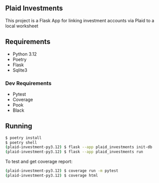 Plaid Investments
-----------------

This project is a Flask App for linking investment accounts via Plaid to a local worksheet

## Requirements
* Python 3.12
* Poetry
* Flask
* Sqlite3

### Dev Requirements
* Pytest
* Coverage
* Pook
* Black

## Running
```sh
$ poetry install
$ poetry shell
(plaid-investment-py3.12) $ flask --app plaid_investments init-db
(plaid-investment-py3.12) $ flask --app plaid_investments run
```

To test and get coverage report:
```sh
(plaid-investment-py3.12) $ coverage run -m pytest
(plaid-investment-py3.12) $ coverage html
```